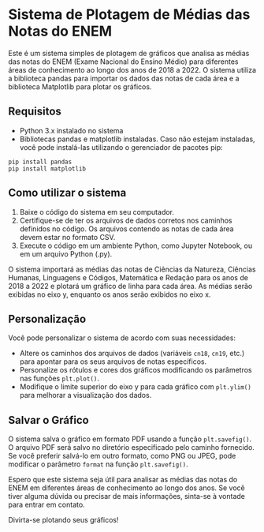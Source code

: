 # Sistema de Plotagem de Médias das Notas do ENEM

Este é um sistema simples de plotagem de gráficos que analisa as médias das notas do ENEM (Exame Nacional do Ensino Médio) para diferentes áreas de conhecimento ao longo dos anos de 2018 a 2022. O sistema utiliza a biblioteca pandas para importar os dados das notas de cada área e a biblioteca Matplotlib para plotar os gráficos.

## Requisitos

- Python 3.x instalado no sistema
- Bibliotecas pandas e matplotlib instaladas. Caso não estejam instaladas, você pode instalá-las utilizando o gerenciador de pacotes pip:

```
pip install pandas
pip install matplotlib
```

## Como utilizar o sistema

1. Baixe o código do sistema em seu computador.
2. Certifique-se de ter os arquivos de dados corretos nos caminhos definidos no código. Os arquivos contendo as notas de cada área devem estar no formato CSV.
3. Execute o código em um ambiente Python, como Jupyter Notebook, ou em um arquivo Python (.py).

O sistema importará as médias das notas de Ciências da Natureza, Ciências Humanas, Linguagens e Códigos, Matemática e Redação para os anos de 2018 a 2022 e plotará um gráfico de linha para cada área. As médias serão exibidas no eixo y, enquanto os anos serão exibidos no eixo x.

## Personalização

Você pode personalizar o sistema de acordo com suas necessidades:

- Altere os caminhos dos arquivos de dados (variáveis `cn18`, `cn19`, etc.) para apontar para os seus arquivos de notas específicos.
- Personalize os rótulos e cores dos gráficos modificando os parâmetros nas funções `plt.plot()`.
- Modifique o limite superior do eixo y para cada gráfico com `plt.ylim()` para melhorar a visualização dos dados.

## Salvar o Gráfico

O sistema salva o gráfico em formato PDF usando a função `plt.savefig()`. O arquivo PDF será salvo no diretório especificado pelo caminho fornecido. Se você preferir salvá-lo em outro formato, como PNG ou JPEG, pode modificar o parâmetro `format` na função `plt.savefig()`.

Espero que este sistema seja útil para analisar as médias das notas do ENEM em diferentes áreas de conhecimento ao longo dos anos. Se você tiver alguma dúvida ou precisar de mais informações, sinta-se à vontade para entrar em contato.

Divirta-se plotando seus gráficos!
